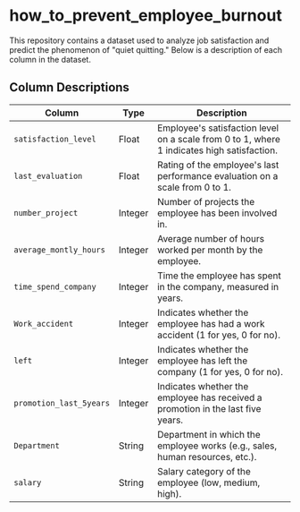 # how_to_prevent_employee_burnout
 
This repository contains a dataset used to analyze job satisfaction and predict the phenomenon of "quiet quitting." Below is a description of each column in the dataset.

## Column Descriptions

| Column                      | Type     | Description                                                                                     |
|-----------------------------|----------|-------------------------------------------------------------------------------------------------|
| `satisfaction_level`        | Float    | Employee's satisfaction level on a scale from 0 to 1, where 1 indicates high satisfaction.    |
| `last_evaluation`           | Float    | Rating of the employee's last performance evaluation on a scale from 0 to 1.                   |
| `number_project`            | Integer  | Number of projects the employee has been involved in.                                         |
| `average_montly_hours`      | Integer  | Average number of hours worked per month by the employee.                                     |
| `time_spend_company`       | Integer  | Time the employee has spent in the company, measured in years.                                |
| `Work_accident`            | Integer  | Indicates whether the employee has had a work accident (1 for yes, 0 for no).                 |
| `left`                      | Integer  | Indicates whether the employee has left the company (1 for yes, 0 for no).                   |
| `promotion_last_5years`    | Integer  | Indicates whether the employee has received a promotion in the last five years.               |
| `Department`                | String   | Department in which the employee works (e.g., sales, human resources, etc.).                  |
| `salary`                    | String   | Salary category of the employee (low, medium, high).                                          |
